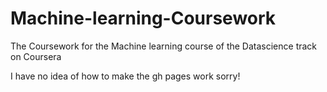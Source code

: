 Machine-learning-Coursework
===========================

The Coursework for the Machine learning course of the Datascience track on Coursera

I have no idea of how to make the gh pages work sorry!
